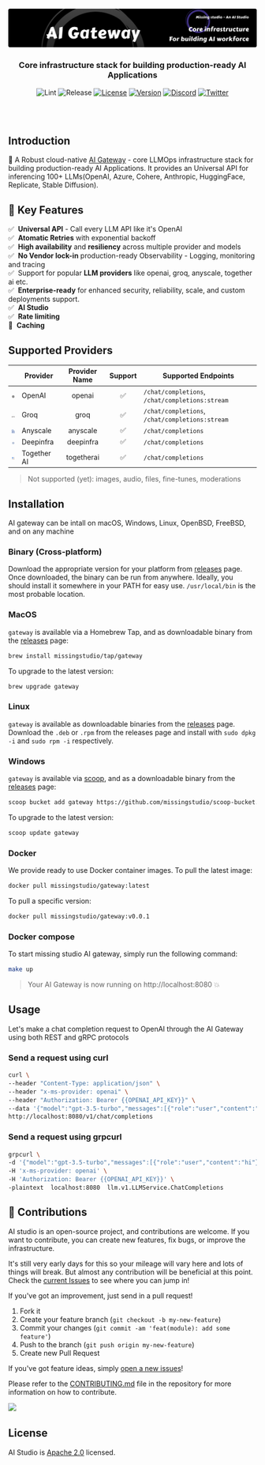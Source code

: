 ![Gateway](/.github/gateway.png)

<div align="center">

### Core infrastructure stack for building production-ready AI Applications

![Lint](https://github.com/missingstudio/gateway/actions/workflows/lint.yml/badge.svg)
![Release](https://github.com/missingstudio/gateway/actions/workflows/release.yml/badge.svg)
[![License](https://img.shields.io/github/license/missingstudio/gateway)](./LICENSE)
[![Version](https://img.shields.io/github/v/release/missingstudio/gateway?logo=semantic-release)](Version)
[![Discord](https://img.shields.io/discord/1136647481128661082)](https://discord.gg/yxV58ydzV7)
[![Twitter](https://img.shields.io/twitter/follow/_missingstudio)](https://twitter.com/_missingstudio)
</div>
<br><br>

## Introduction
🌈 A Robust cloud-native [AI Gateway](https://www.missing.studio) - core LLMOps infrastructure stack for building production-ready AI Applications. It provides an Universal API for inferencing 100+ LLMs(OpenAI, Azure, Cohere, Anthropic, HuggingFace, Replicate, Stable Diffusion).

## 🚀 Key Features
:white_check_mark:&nbsp; **Universal API** - Call every LLM API like it's OpenAI <br>
:white_check_mark:&nbsp; **Atomatic Retries** with exponential backoff <br>
:white_check_mark:&nbsp; **High availability** and **resiliency** across multiple provider and models <br>
:white_check_mark:&nbsp; **No Vendor lock-in** production-ready Observability - Logging, monitoring and tracing <br>
:white_check_mark:&nbsp; Support for popular **LLM providers** like openai, groq, anyscale, together ai etc. <br>
:white_check_mark:&nbsp; **Enterprise-ready** for enhanced security, reliability, scale, and custom deployments support. <br>
:white_check_mark:&nbsp; **AI Studio** <br>
:white_check_mark:&nbsp; **Rate limiting** <br>
:black_square_button:&nbsp; **Caching**

## Supported Providers
|                                               |   Provider     |   Provider Name  |   Support   |   Supported Endpoints    |
|-----------------------------------------------|----------------|    :---:         |    :---:    |--------------------------|
|<img src="assets/openai.png" width=16>         | OpenAI         |     openai       |      ✅     |  `/chat/completions`, `/chat/completions:stream`     |
|<img src="assets/groq.svg" width=16>           | Groq           |     groq         |      ✅     |  `/chat/completions`, `/chat/completions:stream`     |
|<img src="assets/anyscale.png" width=16>       | Anyscale       |    anyscale      |      ✅     |  `/chat/completions`     |
|<img src="assets/deepinfra.jpeg" width=16>     | Deepinfra      |    deepinfra     |      ✅     |  `/chat/completions`     |
|<img src="assets/togetherai.svg" width=16>     | Together AI	   |    togetherai    |      ✅     |  `/chat/completions`     |

> Not supported (yet): images, audio, files, fine-tunes, moderations


## Installation
AI gateway can be intall on macOS, Windows, Linux, OpenBSD, FreeBSD, and on any machine

### Binary (Cross-platform)

Download the appropriate version for your platform from [releases](https://github.com/missingstudio/gateway/releases) page. Once downloaded, the binary can be run from anywhere. Ideally, you should install it somewhere in your PATH for easy use. `/usr/local/bin` is the most probable location.

### MacOS

`gateway` is available via a Homebrew Tap, and as downloadable binary from the [releases](https://github.com/missingstudio/gateway/releases/latest) page:

```sh
brew install missingstudio/tap/gateway
```

To upgrade to the latest version:

```sh
brew upgrade gateway
```

### Linux

`gateway` is available as downloadable binaries from the [releases](https://github.com/missingstudio/gateway/releases/latest) page. Download the `.deb` or `.rpm` from the releases page and install with `sudo dpkg -i` and `sudo rpm -i` respectively.

### Windows

`gateway` is available via [scoop](https://scoop.sh/), and as a downloadable binary from the [releases](https://github.com/missingstudio/gateway/releases/latest) page:

```sh
scoop bucket add gateway https://github.com/missingstudio/scoop-bucket.git
```

To upgrade to the latest version:

```sh
scoop update gateway
```

### Docker

We provide ready to use Docker container images. To pull the latest image:

```sh
docker pull missingstudio/gateway:latest
```

To pull a specific version:

```sh
docker pull missingstudio/gateway:v0.0.1
```

### Docker compose

To start missing studio AI gateway, simply run the following command:

```sh
make up
```

> Your AI Gateway is now running on http://localhost:8080 💥

## Usage
Let's make a chat completion request to OpenAI through the AI Gateway using both REST and gRPC protocols

### Send a request using curl
```sh
curl \
--header "Content-Type: application/json" \
--header "x-ms-provider: openai" \
--header "Authorization: Bearer {{OPENAI_API_KEY}}" \
--data '{"model":"gpt-3.5-turbo","messages":[{"role":"user","content":"who are you?"}]}' \
http://localhost:8080/v1/chat/completions
```

### Send a request using grpcurl

```sh
grpcurl \
-d '{"model":"gpt-3.5-turbo","messages":[{"role":"user","content":"hi"}]}' \
-H 'x-ms-provider: openai' \
-H 'Authorization: Bearer {{OPENAI_API_KEY}}' \
-plaintext  localhost:8080  llm.v1.LLMService.ChatCompletions
```

## 🫶 Contributions
AI studio is an open-source project, and  contributions are welcome. If you want to contribute, you can create new features, fix bugs, or improve the infrastructure. 

It's still very early days for this so your mileage will vary here and lots of things will break. But almost any contribution will be beneficial at this point. Check the [current Issues](https://github.com/missingstudio/ai/issues) to see where you can jump in!

If you've got an improvement, just send in a pull request!

1. Fork it
2. Create your feature branch (`git checkout -b my-new-feature`)
3. Commit your changes (`git commit -am 'feat(module): add some feature'`)
4. Push to the branch (`git push origin my-new-feature`)
5. Create new Pull Request

If you've got feature ideas, simply [open a new issues](https://github.com/missingstudio/ai/issues/new)!

Please refer to the [CONTRIBUTING.md](https://github.com/missingstudio/ai/blob/main/.github/CONTRIBUTING.md) file in the repository for more information on how to contribute.

<a href="https://github.com/missingstudio/ai/graphs/contributors">
  <img src="https://contrib.rocks/image?repo=missingstudio/studio" />
</a>

## License
AI Studio is [Apache 2.0](https://github.com/missingstudio/ai/blob/main/LICENSE) licensed.